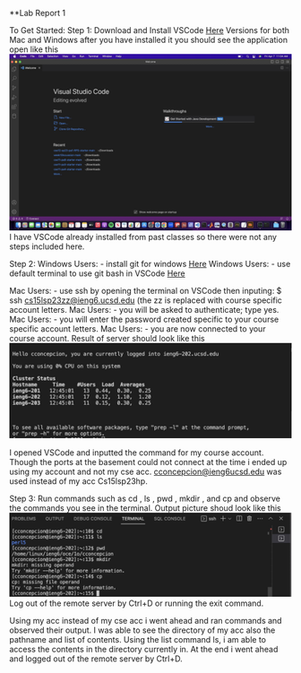 **Lab Report 1

To Get Started: 
Step 1: Download and Install VSCode [Here](https://code.visualstudio.com/) Versions for both Mac and Windows
after you have installed it you should see the application open like this ![Image](vscode.jpg)
I have VSCode already installed from past classes so there were not any steps included here.

Step 2: 
Windows Users: - install git for windows [Here](https://gitforwindows.org/)
Windows Users: - use default terminal to use git bash in VSCode [Here](https://stackoverflow.com/questions/42606837/how-do-i-use-bash-on-windows-from-the-visual-studio-code-integrated-terminal/50527994#50527994)

Mac Users: - use ssh by opening the terminal on VSCode then inputing: $ ssh cs15lsp23zz@ieng6.ucsd.edu (the zz is replaced with course specific account letters.
Mac Users: - you will be asked to authenticate; type yes. 
Mac Users: - you will enter the password created specific to your course specific account letters. 
Mac Users: - you are now connected to your course account. 
Result of server should look like this ![Image](server.jpg)

I opened VSCode and inputted the command for my course account. 
Though the ports at the basement could not connect at the time i ended up using my account and not my cse acc. 
cconcepcion@ieng6ucsd.edu was used instead of my acc Cs15lsp23hp.


Step 3: 
Run commands such as cd , ls , pwd , mkdir , and cp and observe the commands you see in the terminal. 
Output picture shoud look like this ![Image](commands.jpg) 
Log out of the remote server by Ctrl+D or running the exit command.

Using my acc instead of my cse acc i went ahead and ran commands and observed their output. 
I was able to see the directory of my acc also the pathname and list of contents. 
Using the list command ls, i am able to access the contents in the directory currently in. 
At the end i went ahead and logged out of the remote server by Ctrl+D. 

